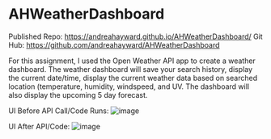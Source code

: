 # AHWeatherDashboard

Published Repo: https://andreahayward.github.io/AHWeatherDashboard/
Git Hub: https://github.com/andreahayward/AHWeatherDashboard

For this assignment, I used the Open Weather API app to create a weather dashboard. The weather dashboard will save your search history, display the current date/time, display the current weather data based on searched location (temperature, humidity, windspeed, and UV. The dashboard will also display the upcoming 5 day forecast.

UI Before API Call/Code Runs:
![image](https://user-images.githubusercontent.com/67828728/93415297-2b51de80-f871-11ea-8788-9404aab529e5.png)

UI After API/Code:
![image](https://user-images.githubusercontent.com/67828728/93670812-273de080-fa6c-11ea-8f9f-e2798fa46ea3.png)
